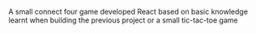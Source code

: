 A small connect four game developed React based on basic knowledge learnt when building the previous project or a small tic-tac-toe game
